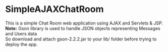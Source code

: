 # SimpleAJAXChatRoom
This is a simple Chat Room web application using AJAX and Servlets & JSP.</br>
<b>Note:</b> Gson library is used to handle JSON objects representing Messages and Users data </br>
So download and attach gson-2.2.2.jar to your lib/ folder before trying to deploy the app.
